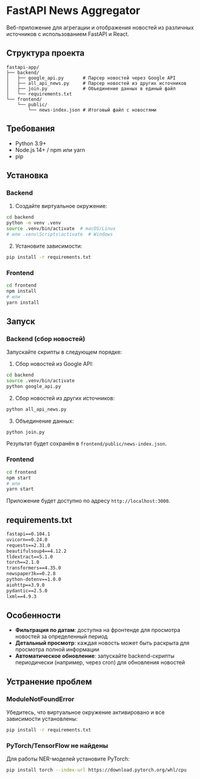 # FastAPI News Aggregator

Веб-приложение для агрегации и отображения новостей из различных источников с использованием FastAPI и React.

## Структура проекта

```
fastapi-app/
├── backend/
│   ├── google_api.py       # Парсер новостей через Google API
│   ├── all_api_news.py     # Парсер новостей из других источников
│   ├── join.py             # Объединение данных в единый файл
│   └── requirements.txt
└── frontend/
    └── public/
        └── news-index.json # Итоговый файл с новостями
```

## Требования

- Python 3.9+
- Node.js 14+ / npm или yarn
- pip

## Установка

### Backend

1. Создайте виртуальное окружение:
```bash
cd backend
python -m venv .venv
source .venv/bin/activate  # macOS/Linux
# или .venv\Scripts\activate  # Windows
```

2. Установите зависимости:
```bash
pip install -r requirements.txt
```

### Frontend

```bash
cd frontend
npm install
# или
yarn install
```

## Запуск

### Backend (сбор новостей)

Запускайте скрипты в следующем порядке:

1. Сбор новостей из Google API:
```bash
cd backend
source .venv/bin/activate
python google_api.py
```

2. Сбор новостей из других источников:
```bash
python all_api_news.py
```

3. Объединение данных:
```bash
python join.py
```

Результат будет сохранён в `frontend/public/news-index.json`.

### Frontend

```bash
cd frontend
npm start
# или
yarn start
```

Приложение будет доступно по адресу `http://localhost:3000`.


## requirements.txt

```txt
fastapi==0.104.1
uvicorn==0.24.0
requests==2.31.0
beautifulsoup4==4.12.2
tldextract==5.1.0
torch==2.1.0
transformers==4.35.0
newspaper3k==0.2.8
python-dotenv==1.0.0
aiohttp==3.9.0
pydantic==2.5.0
lxml==4.9.3
```

## Особенности

- **Фильтрация по датам**: доступна на фронтенде для просмотра новостей за определенный период
- **Детальный просмотр**: каждая новость может быть раскрыта для просмотра полной информации
- **Автоматическое обновление**: запускайте backend-скрипты периодически (например, через cron) для обновления новостей

## Устранение проблем

### ModuleNotFoundError
Убедитесь, что виртуальное окружение активировано и все зависимости установлены:
```bash
pip install -r requirements.txt
```

### PyTorch/TensorFlow не найдены
Для работы NER-моделей установите PyTorch:
```bash
pip install torch --index-url https://download.pytorch.org/whl/cpu
```